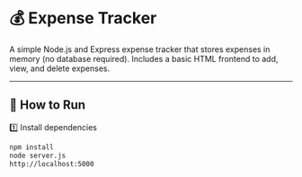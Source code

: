 # 💰 Expense Tracker

A simple Node.js and Express expense tracker that stores expenses in memory (no database required). Includes a basic HTML frontend to add, view, and delete expenses.

---

## 🚀 How to Run

1️⃣ Install dependencies  
```bash
npm install
node server.js
http://localhost:5000
